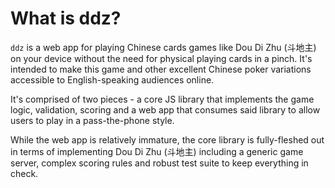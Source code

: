 # What is ddz?

`ddz` is a web app for playing Chinese cards games like Dou Di Zhu (斗地主) on your device without the need for physical playing cards in a pinch. It's intended to make this game and other excellent Chinese poker variations accessible to English-speaking audiences online.

It's comprised of two pieces - a core JS library that implements the game logic, validation, scoring and a web app that consumes said library to allow users to play in a pass-the-phone style.

While the web app is relatively immature, the core library is fully-fleshed out in terms of implementing Dou Di Zhu (斗地主) including a generic game server, complex scoring rules and robust test suite to keep everything in check.
